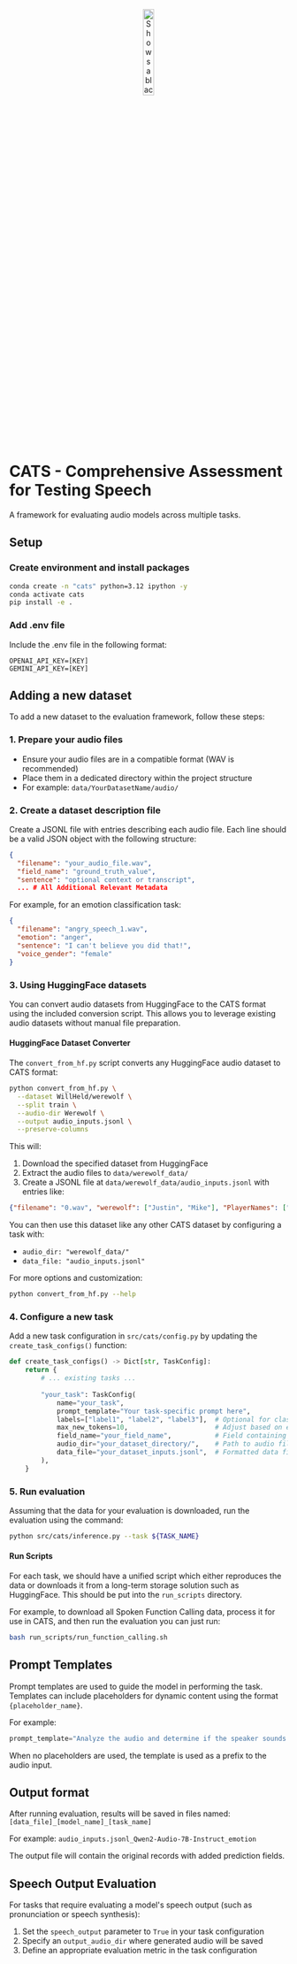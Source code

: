 <div align="center">
  <picture>
    <source media="(prefers-color-scheme: dark)" srcset="./img/CATS-white.svg" width="20%">
    <source media="(prefers-color-scheme: light)" srcset="./img/CATS.svg" width="20%">
    <img alt="Shows a black logo in light color mode and a white one in dark color mode.">
  </picture>
</div>

# CATS - Comprehensive Assessment for Testing Speech

A framework for evaluating audio models across multiple tasks.

## Setup

### Create environment and install packages

```bash
conda create -n "cats" python=3.12 ipython -y
conda activate cats
pip install -e .
```

### Add .env file

Include the .env file in the following format:

```
OPENAI_API_KEY=[KEY]
GEMINI_API_KEY=[KEY]
```

## Adding a new dataset

To add a new dataset to the evaluation framework, follow these steps:

### 1. Prepare your audio files

- Ensure your audio files are in a compatible format (WAV is recommended)
- Place them in a dedicated directory within the project structure
- For example: `data/YourDatasetName/audio/`

### 2. Create a dataset description file

Create a JSONL file with entries describing each audio file. Each line should be a valid JSON object with the following structure:

```json
{
  "filename": "your_audio_file.wav",
  "field_name": "ground_truth_value",
  "sentence": "optional context or transcript",
  ... # All Additional Relevant Metadata
```

For example, for an emotion classification task:

```json
{
  "filename": "angry_speech_1.wav",
  "emotion": "anger",
  "sentence": "I can't believe you did that!",
  "voice_gender": "female"
}
```

### 3. Using HuggingFace datasets

You can convert audio datasets from HuggingFace to the CATS format using the included conversion script. This allows you to leverage existing audio datasets without manual file preparation.

#### HuggingFace Dataset Converter

The `convert_from_hf.py` script converts any HuggingFace audio dataset to CATS format:

```bash
python convert_from_hf.py \
  --dataset WillHeld/werewolf \
  --split train \
  --audio-dir Werewolf \
  --output audio_inputs.jsonl \
  --preserve-columns
```

This will:

1. Download the specified dataset from HuggingFace
2. Extract the audio files to `data/werewolf_data/`
3. Create a JSONL file at `data/werewolf_data/audio_inputs.jsonl` with entries like:

```json
{"filename": "0.wav", "werewolf": ["Justin", "Mike"], "PlayerNames": ["Justin", "Caitlynn", "Mitchell", "James", "Mike"], "endRoles": ["Werewolf", "Tanner", "Seer", "Robber", "Werewolf"], "votingOutcome": [3, 0, 3, 0, 0]}
```

You can then use this dataset like any other CATS dataset by configuring a task with:

- `audio_dir: "werewolf_data/"`
- `data_file: "audio_inputs.jsonl"`

For more options and customization:

```bash
python convert_from_hf.py --help
```

### 4. Configure a new task

Add a new task configuration in `src/cats/config.py` by updating the `create_task_configs()` function:

```python
def create_task_configs() -> Dict[str, TaskConfig]:
    return {
        # ... existing tasks ...
        
        "your_task": TaskConfig(
            name="your_task",
            prompt_template="Your task-specific prompt here",
            labels=["label1", "label2", "label3"],  # Optional for classification tasks
            max_new_tokens=10,                      # Adjust based on expected response length
            field_name="your_field_name",           # Field containing ground truth
            audio_dir="your_dataset_directory/",    # Path to audio files
            data_file="your_dataset_inputs.jsonl",  # Formatted data file
        ),
    }
```

### 5. Run evaluation

Assuming that the data for your evaluation is downloaded, run the evaluation using the command:

```sh
python src/cats/inference.py --task ${TASK_NAME}
```

#### Run Scripts

For each task, we should have a unified script which either reproduces the data or downloads it from a long-term storage solution such as HuggingFace. This should be put into the `run_scripts` directory.

For example, to download all Spoken Function Calling data, process it for use in CATS, and then run the evaluation you can just run:

```sh
bash run_scripts/run_function_calling.sh
```

## Prompt Templates

Prompt templates are used to guide the model in performing the task.
Templates can include placeholders for dynamic content using the format `{placeholder_name}`.

For example:

```python
prompt_template="Analyze the audio and determine if the speaker sounds {emotion_type}. Respond with only 'yes' or 'no'."
```

When no placeholders are used, the template is used as a prefix to the audio input.

## Output format

After running evaluation, results will be saved in files named:
`[data_file]_[model_name]_[task_name]`

For example:
`audio_inputs.jsonl_Qwen2-Audio-7B-Instruct_emotion`

The output file will contain the original records with added prediction fields.

## Speech Output Evaluation

For tasks that require evaluating a model's speech output (such as pronunciation or speech synthesis):

1. Set the `speech_output` parameter to `True` in your task configuration
2. Specify an `output_audio_dir` where generated audio will be saved
3. Define an appropriate evaluation metric in the task configuration
